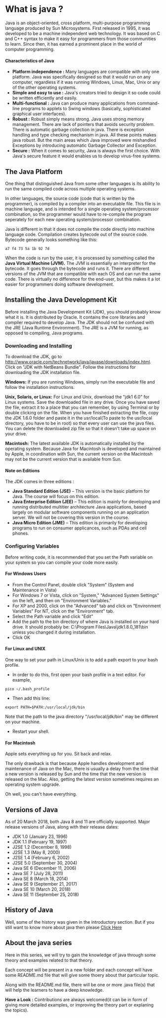 # What is java ? 

Java is an object-oriented, cross platform, multi-purpose programming language produced by Sun Microsystems. First released in 1995, it was developed to be a machine independent web technology. It was based on C and C++ syntax to make it easy for programmers from those communities to learn. Since then, it has earned a prominent place in the world of computer programming.   

#### Characteristics of Java  

  * **Platform independence :** Many languages are compatible with only one platform. Java was specifically designed so that it would run on any computer, regardless if it was running Windows, Linux, Mac, Unix or any of the other operating systems.   
  * **Simple and easy to use :** Java's creators tried to design it so code could be written efficiently and easily.  
  * **Multi-functional :** Java can produce many applications from command-line programs to applets to Swing windows (basically, sophisticated graphical user interfaces).   
  * **Robust :** Robust simply means strong. Java uses strong memory management. There are lack of pointers that avoids security problem. There is automatic garbage collection in java. There is exception handling and type checking mechanism in java. All these points makes java robust. But the main areas which Java improved were mishandled Exceptions by introducing automatic Garbage Collector and Exception.  
  * **Secure :** When it comes to security, Java is always the first choice. With Java's secure feature it would enables us to develop virus-free systems.  

## The Java Platform  

One thing that distinguished Java from some other languages is its ability to run the same compiled code across multiple operating systems.  

In other languages, the source code (code that is written by the programmer), is compiled by a compiler into an executable file. This file is in machine language, and is intended for a single operating system/processor combination, so the programmer would have to re-compile the program seperately for each new operating system/processor combination.  

Java is different in that it does not compile the code directly into machine language code. Compilation creates bytecode out of the source code. Bytecode generally looks something like this:  

```
a7 f4 73 5a 1b 92 7d
```  

When the code is run by the user, it is processed by something called the **Java Virtual Machine (JVM).** The JVM is essentially an interpreter for the bytecode. It goes through the bytecode and runs it. There are different versions of the JVM that are compatible with each OS and can run the same code. There is virtually no difference for the end-user, but this makes it a lot easier for programmers doing software development.  

## Installing the Java Development Kit  

Before installing the Java Development Kit (JDK), you should probably know what it is. It is distributed by Oracle. It contains the core libraries and compiler required to develop Java. The JDK should not be confused with the JRE (Java Runtime Environment). The JRE is a JVM for running, as opposed to compiling, Java programs.  

### Downloading and Installing  

To download the JDK, go to http://www.oracle.com/technetwork/java/javase/downloads/index.html. Click on "JDK with NetBeans Bundle". Follow the instructions for downloading the JDK installation file.  

**Windows:** If you are running Windows, simply run the executable file and follow the installation instructions.  

**Unix, Solaris, or Linux:** For Linux and Unix, download the "jdk1 6.0" for Linux systems. Save the downloaded file in any drive. Once you have saved the file, extract it to a place that you can remember, by using Terminal or by double clicking on the file. When you have finished extracting the file, copy the JDK 1.6.0 folder and paste it in the usr/local(To paste to the usr/local directory, you have to be in root) so that every user can use the java files. You can delete the downloaded zip file so that it doesn't take up space on your drive.  

**Macintosh:** The latest available JDK is automatically installed by the operating system. Because Java for Macintosh is developed and maintained by Apple, in coordination with Sun, the current version on the Macintosh may not be the current version that is available from Sun.  

#### Note on Editions  

The JDK comes in three editions :  

  * **Java Standard Edition (JSE)** – This version is the basic platform for Java. The course will focus on this edition.  
  * **Java Enterprise Edition (JEE)** – This edition is mainly for developing and running distributed multitier architecture Java applications, based largely on modular software components running on an application server. We will not be covering this version in the course.  
  * **Java Micro Edition (JME)** – This edition is primarily for developing programs to run on consumer applicances, such as PDAs and cell phones.  

### Configuring Variables  

Before writing code, it is recommended that you set the Path variable on your system so you can compile your code more easily.  

#### For Windows Users  

  * From the Control Panel, double click "System" (System and Maintenance in Vista)  
  * For Windows 7 or Vista, click on "System," "Advanced System Settings" on the left, and then on "Environment Variables."  
  * For XP and 2000, click on the "Advanced" tab and click on "Environment Variables" For NT, click on the "Environment" tab.  
  * Select the Path variable and click "Edit"  
  * Add the path to the bin directory of where Java is installed on your hard drive. It should probably be: C:\Program Files\Java\jdk1.8.0_181\bin unless you changed it during installation.  
  * Click OK  

#### For Linux and UNIX  

One way to set your path in Linux/Unix is to add a path export to your bash profile.

  * In order to do this, first open your bash profile in a text editor. For example,
  ```
  pico ~/.bash_profile
  ```  
  * Then add this line:  
  ```
  export PATH=$PATH:/usr/local/jdk/bin
  ```  
Note that the path to the java directory "/usr/local/jdk/bin" may be different on your machine.  
  * Restart your shell.  

#### For Macintosh  

Apple sets everything up for you. Sit back and relax.  

The only drawback is that because Apple handles development and maintenance of Java on the Mac, there is usually a delay from the time that a new version is released by Sun and the time that the new version is released on the Mac. Also, getting the latest version sometimes requires an operating system upgrade.  

Oh well, you can't have everything.   

## Versions of Java  

As of 20 March 2018, both Java 8 and 11 are officially supported. Major release versions of Java, along with their release dates:  

  * JDK 1.0 (January 23, 1996)  
  * JDK 1.1 (February 19, 1997)  
  * J2SE 1.2 (December 8, 1998)  
  * J2SE 1.3 (May 8, 2000)  
  * J2SE 1.4 (February 6, 2002)  
  * J2SE 5.0 (September 30, 2004)  
  * Java SE 6 (December 11, 2006)  
  * Java SE 7 (July 28, 2011)  
  * Java SE 8 (March 18, 2014)  
  * Java SE 9 (September 21, 2017)  
  * Java SE 10 (March 20, 2018)  
  * Java SE 11 (September 25, 2018)  

## History of Java  

Well, some of the history was given in the introductory section. But if you still want to know more about java then please [Click Here](https://en.wikipedia.org/wiki/Java_(programming_language)#History "Wikipedia - Java History")  

## About the java series  

Here in this series, we will try to gain the knowledge of java through some theory and examples related to that theory.  

Each concept will be present in a new folder and each concept will have some README.md file that will give some thoery about that particular topic.  

Along with the README.md file, there will be one or more .java file(s) that will help the learners to have a deep knowledge.  

**Have a Look :** Contributions are always welcomed(it can be in form of giving more detailed examples, or improving the theory part or explaning the topics).